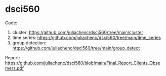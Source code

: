 # dsci560
Code:
1. cluster: https://github.com/juliachenc/dsci560/tree/main/cluster
2. time series: https://github.com/juliachenc/dsci560/tree/main/time_series
3. group detection: https://github.com/juliachenc/dsci560/tree/main/group_detect

Report: https://github.com/juliachenc/dsci560/blob/main/Final_Report_Clients_Observers.pdf 

